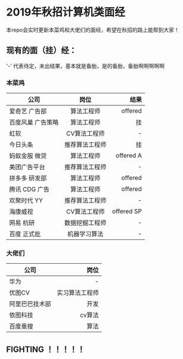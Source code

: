 # 2019年秋招计算机类面经

本repo会实时更新本菜鸡和大佬们的面经，希望在秋招的路上能帮到大家！
## 现有的面（挂）经：
'-' 代表待定，未出结果，基本就是备胎，是的备胎，备胎啊啊啊啊啊
### 本菜鸡
| 公司 | 岗位 | 结果 | 
| - | :-: | -: | 
| 爱奇艺 广告部 | 算法工程师| offered | 
| 百度风巢 广告策略 | 算法工程师 | 挂 | 
| 虹软 | CV算法工程师 | - |
| 今日头条 | 推荐算法工程师 | 挂 |
| 蚂蚁金服 微贷 | 算法工程师 | offered A|
| 美团广告平台 | 推荐算法工程师 | - |
| 拼多多 研发部 | 算法工程师 | offered |
| 腾讯 CDG 广告 | 算法工程师 | offered |
| 欢聚时代 YY | 推荐算法工程师 | - |
| 海康威视 | CV算法工程师 | offered SP|
| 网易 杭研 | 数据挖掘工程师 | - |
| 百度 正式批 | 机器学习算法 | - |
### 大佬们
| 公司 | 岗位 |  
| - | -: | 
| 华为 | -| 
| 优图CV | 实习算法工程师 |  
| 阿里巴巴技术部 | 开发 | 
| 依图科技 | cv算法 | 
| 百度垂搜 | 算法 | 

## FIGHTING ！！！！！





